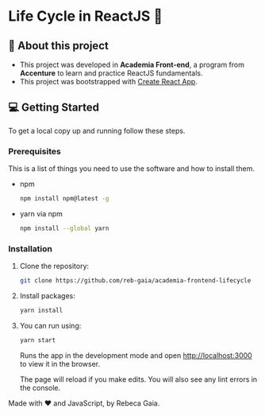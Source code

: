 # Life Cycle in ReactJS 💭

## 🌟 About this project
- This project was developed in **Academia Front-end**, a program from **Accenture** to learn and practice ReactJS fundamentals.
- This project was bootstrapped with [Create React App](https://github.com/facebook/create-react-app).

## 💻 Getting Started

To get a local copy up and running follow these steps. 

### Prerequisites
This is a list of things you need to use the software and how to install them.
* npm
  ```sh
  npm install npm@latest -g
  ```
* yarn via npm
  ```sh
  npm install --global yarn
  ```

### Installation
1. Clone the repository:
   ```sh
   git clone https://github.com/reb-gaia/academia-frontend-lifecycle
   ```
2. Install packages:
   ```sh
   yarn install
   ```
3. You can run using:
   ```sh
   yarn start
   ```
   Runs the app in the development mode and open [http://localhost:3000](http://localhost:3000) to view it in the browser.
   
    The page will reload if you make edits. You will also see any lint errors in the console.


Made with ❤️ and JavaScript, by Rebeca Gaia.